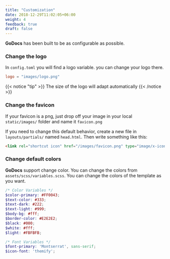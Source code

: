 ```yaml
---
title: "Customization"
date: 2018-12-29T11:02:05+06:00
weight: 4
feedback: true
draft: false
---
```


**GoDocs** has been built to be as configurable as possible.


### Change the logo

In `config.toml` you will find a logo variable. you can change your logo there.

```toml
logo = "images/logo.png"
```

{{< notice "tip" >}}
The size of the logo will adapt automatically
{{< /notice >}}

### Change the favicon

If your favicon is a png, just drop off your image in your local `static/images/` folder and name it `favicon.png`

If you need to change this default behavior, create a new file in `layouts/partials/` named `head.html`. Then write something like this:

```html
<link rel="shortcut icon" href="/images/favicon.png" type="image/x-icon" />
```

### Change default colors

**GoDocs** support change color. You can change the colors from `assets/scss/variables.scss`. You can change the colors of the template as you want.


```scss
/* Color Variables */
$color-primary: #FF0043;
$text-color: #333;
$text-dark: #222;
$text-light: #999;
$body-bg: #fff;
$border-color: #E2E2E2;
$black: #000;
$white: #fff;
$light: #FBFBFB;

/* Font Variables */
$font-primary: 'Montserrat', sans-serif;
$icon-font: 'themify';
```